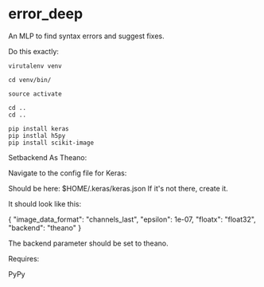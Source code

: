 # error_deep
An MLP to find syntax errors and suggest fixes.

Do this exactly:

	virutalenv venv

	cd venv/bin/
	
	source activate

	cd ..
	cd ..
	
	pip install keras
	pip instlal h5py
	pip install scikit-image

Setbackend As Theano:

Navigate to the config file for Keras:

Should be here: $HOME/.keras/keras.json
If it's not there, create it.

It should look like this:

{
    "image_data_format": "channels_last",
    "epsilon": 1e-07,
    "floatx": "float32",
    "backend": "theano"
}

The backend parameter should be set to theano.

Requires:

PyPy


